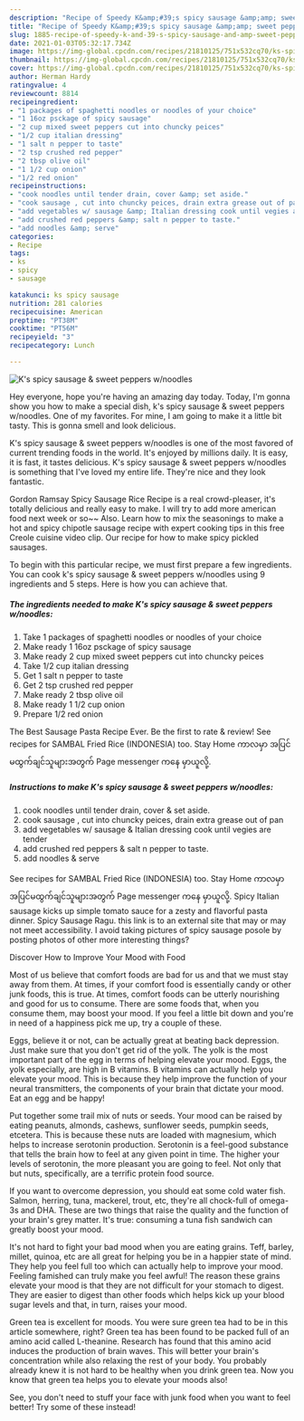 ```yaml
---
description: "Recipe of Speedy K&amp;#39;s spicy sausage &amp;amp; sweet peppers w/noodles"
title: "Recipe of Speedy K&amp;#39;s spicy sausage &amp;amp; sweet peppers w/noodles"
slug: 1885-recipe-of-speedy-k-and-39-s-spicy-sausage-and-amp-sweet-peppers-w-noodles
date: 2021-01-03T05:32:17.734Z
image: https://img-global.cpcdn.com/recipes/21810125/751x532cq70/ks-spicy-sausage-sweet-peppers-wnoodles-recipe-main-photo.jpg
thumbnail: https://img-global.cpcdn.com/recipes/21810125/751x532cq70/ks-spicy-sausage-sweet-peppers-wnoodles-recipe-main-photo.jpg
cover: https://img-global.cpcdn.com/recipes/21810125/751x532cq70/ks-spicy-sausage-sweet-peppers-wnoodles-recipe-main-photo.jpg
author: Herman Hardy
ratingvalue: 4
reviewcount: 8814
recipeingredient:
- "1 packages of spaghetti noodles or noodles of your choice"
- "1 16oz psckage of spicy sausage"
- "2 cup mixed sweet peppers cut into chuncky peices"
- "1/2 cup italian dressing"
- "1 salt n pepper to taste"
- "2 tsp crushed red pepper"
- "2 tbsp olive oil"
- "1 1/2 cup onion"
- "1/2 red onion"
recipeinstructions:
- "cook noodles until tender drain, cover &amp; set aside."
- "cook sausage , cut into chuncky peices, drain extra grease out of pan"
- "add vegetables w/ sausage &amp; Italian dressing cook until vegies are tender"
- "add crushed red peppers &amp; salt n pepper to taste."
- "add noodles &amp; serve"
categories:
- Recipe
tags:
- ks
- spicy
- sausage

katakunci: ks spicy sausage 
nutrition: 281 calories
recipecuisine: American
preptime: "PT38M"
cooktime: "PT56M"
recipeyield: "3"
recipecategory: Lunch

---
```



![K&#39;s spicy sausage &amp; sweet peppers w/noodles](https://img-global.cpcdn.com/recipes/21810125/751x532cq70/ks-spicy-sausage-sweet-peppers-wnoodles-recipe-main-photo.jpg)

Hey everyone, hope you're having an amazing day today. Today, I'm gonna show you how to make a special dish, k&#39;s spicy sausage &amp; sweet peppers w/noodles. One of my favorites. For mine, I am going to make it a little bit tasty. This is gonna smell and look delicious.

K&#39;s spicy sausage &amp; sweet peppers w/noodles is one of the most favored of current trending foods in the world. It's enjoyed by millions daily. It is easy, it is fast, it tastes delicious. K&#39;s spicy sausage &amp; sweet peppers w/noodles is something that I've loved my entire life. They're nice and they look fantastic.

Gordon Ramsay Spicy Sausage Rice Recipe is a real crowd-pleaser, it&#39;s totally delicious and really easy to make. I will try to add more american food next week or so~~ Also. Learn how to mix the seasonings to make a hot and spicy chipotle sausage recipe with expert cooking tips in this free Creole cuisine video clip. Our recipe for how to make spicy pickled sausages.


To begin with this particular recipe, we must first prepare a few ingredients. You can cook k&#39;s spicy sausage &amp; sweet peppers w/noodles using 9 ingredients and 5 steps. Here is how you can achieve that.

<!--inarticleads1-->

##### The ingredients needed to make K&#39;s spicy sausage &amp; sweet peppers w/noodles:

1. Take 1 packages of spaghetti noodles or noodles of your choice
1. Make ready 1 16oz psckage of spicy sausage
1. Make ready 2 cup mixed sweet peppers cut into chuncky peices
1. Take 1/2 cup italian dressing
1. Get 1 salt n pepper to taste
1. Get 2 tsp crushed red pepper
1. Make ready 2 tbsp olive oil
1. Make ready 1 1/2 cup onion
1. Prepare 1/2 red onion


The Best Sausage Pasta Recipe Ever. Be the first to rate &amp; review! See recipes for SAMBAL Fried Rice (INDONESIA) too. Stay Home ကာလမှာ အပြင်မထွက်ချင်သူများအတွက် Page messenger ကနေ မှာယူလို့. 

<!--inarticleads2-->

##### Instructions to make K&#39;s spicy sausage &amp; sweet peppers w/noodles:

1. cook noodles until tender drain, cover &amp; set aside.
1. cook sausage , cut into chuncky peices, drain extra grease out of pan
1. add vegetables w/ sausage &amp; Italian dressing cook until vegies are tender
1. add crushed red peppers &amp; salt n pepper to taste.
1. add noodles &amp; serve


See recipes for SAMBAL Fried Rice (INDONESIA) too. Stay Home ကာလမှာ အပြင်မထွက်ချင်သူများအတွက် Page messenger ကနေ မှာယူလို့. Spicy Italian sausage kicks up simple tomato sauce for a zesty and flavorful pasta dinner. Spicy Sausage Ragu. this link is to an external site that may or may not meet accessibility. I avoid taking pictures of spicy sausage posole by posting photos of other more interesting things? 

Discover How to Improve Your Mood with Food


Most of us believe that comfort foods are bad for us and that we must stay away from them. At times, if your comfort food is essentially candy or other junk foods, this is true. At times, comfort foods can be utterly nourishing and good for us to consume. There are some foods that, when you consume them, may boost your mood. If you feel a little bit down and you're in need of a happiness pick me up, try a couple of these.

Eggs, believe it or not, can be actually great at beating back depression. Just make sure that you don't get rid of the yolk. The yolk is the most important part of the egg in terms of helping elevate your mood. Eggs, the yolk especially, are high in B vitamins. B vitamins can actually help you elevate your mood. This is because they help improve the function of your neural transmitters, the components of your brain that dictate your mood. Eat an egg and be happy!

Put together some trail mix of nuts or seeds. Your mood can be raised by eating peanuts, almonds, cashews, sunflower seeds, pumpkin seeds, etcetera. This is because these nuts are loaded with magnesium, which helps to increase serotonin production. Serotonin is a feel-good substance that tells the brain how to feel at any given point in time. The higher your levels of serotonin, the more pleasant you are going to feel. Not only that but nuts, specifically, are a terrific protein food source.

If you want to overcome depression, you should eat some cold water fish. Salmon, herring, tuna, mackerel, trout, etc, they're all chock-full of omega-3s and DHA. These are two things that raise the quality and the function of your brain's grey matter. It's true: consuming a tuna fish sandwich can greatly boost your mood. 

It's not hard to fight your bad mood when you are eating grains. Teff, barley, millet, quinoa, etc are all great for helping you be in a happier state of mind. They help you feel full too which can actually help to improve your mood. Feeling famished can truly make you feel awful! The reason these grains elevate your mood is that they are not difficult for your stomach to digest. They are easier to digest than other foods which helps kick up your blood sugar levels and that, in turn, raises your mood.

Green tea is excellent for moods. You were sure green tea had to be in this article somewhere, right? Green tea has been found to be packed full of an amino acid called L-theanine. Research has found that this amino acid induces the production of brain waves. This will better your brain's concentration while also relaxing the rest of your body. You probably already knew it is not hard to be healthy when you drink green tea. Now you know that green tea helps you to elevate your moods also!

See, you don't need to stuff your face with junk food when you want to feel better! Try some of these instead!

